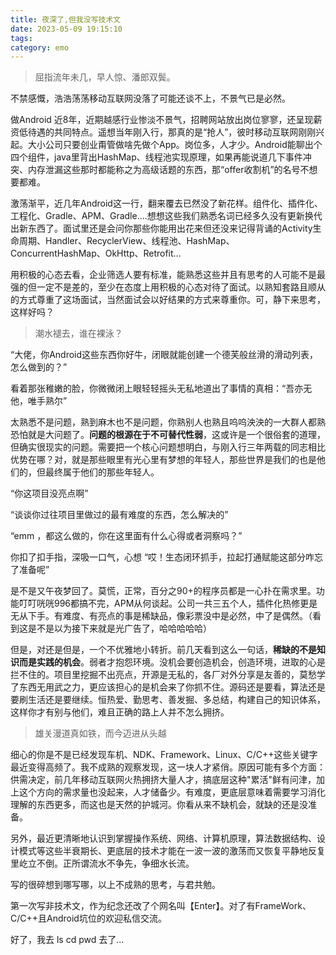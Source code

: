 ```yaml
---
title: 夜深了,但我没写技术文
date: 2023-05-09 19:15:10
tags:
category: emo
---
```



> 屈指流年未几，早人惊、潘郎双鬓。

不禁感慨，浩浩荡荡移动互联网没落了可能还谈不上，不景气已是必然。

做Android 近8年，近期越感行业惨淡不景气，招聘网站放出岗位寥寥，还呈现薪资低待遇的共同特点。遥想当年刚入行，那真的是“抢人”，彼时移动互联网刚刚兴起。大小公司只要创业甭管做啥先做个App。岗位多，人才少。Android能聊出个四个组件，java里背出HashMap、线程池实现原理，如果再能说道几下事件冲突、内存泄漏这些那时都能称之为高级话题的东西，那“offer收割机”的名号不想要都难。

激荡渐平，近几年Android这一行，翻来覆去已然没了新花样。组件化、插件化、工程化、Gradle、APM、Gradle....想想这些我们熟悉名词已经多久没有更新换代出新东西了。面试里还是会问你那些你能用出花来但还没来记得背诵的Activity生命周期、Handler、RecyclerView、线程池、HashMap、ConcurrentHashMap、OkHttp、Retrofit...

用积极的心态去看，企业筛选人要有标准，能熟悉这些并且有思考的人可能不是最强的但一定不是差的，至少在态度上用积极的心态对待了面试。以熟知套路且顺从的方式尊重了这场面试，当然面试会以好结果的方式来尊重你。可，静下来思考，这样好吗？

> 潮水褪去，谁在裸泳？

“大佬，你Android这些东西你好牛，闭眼就能创建一个德芙般丝滑的滑动列表，怎么做到的？”

看着那张稚嫩的脸，你微微闭上眼轻轻摇头无私地道出了事情的真相：“吾亦无他，唯手熟尔”

太熟悉不是问题，熟到麻木也不是问题，你熟别人也熟且呜呜泱泱的一大群人都熟恐怕就是大问题了。**问题的根源在于不可替代性弱**，这或许是一个很俗套的道理，但确实很现实的问题。需要把一个核心问题想明白，与刚入行三年两载的同志相比优势在哪？对，就是那些眼里有光心里有梦想的年轻人，那些世界是我们的也是他们的，但最终属于他们的那些年轻人。

“你这项目没亮点啊”

“谈谈你过往项目里做过的最有难度的东西，怎么解决的”

“emm ，都这么做的，你在这里面有什么心得或者洞察吗？”

你扣了扣手指，深吸一口气，心想 “哎！生态闭环抓手，拉起打通赋能这部分咋忘了准备呢”

是不是又午夜梦回了。莫慌，正常，百分之90+的程序员都是一心扑在需求里。功能叮叮咣咣996都搞不完，APM从何谈起。公司一共三五个人，插件化热修更是无从下手。有难度、有亮点的事是稀缺品，像彩票没中是必然，中了是偶然。（看到这是不是以为接下来就是光广告了，哈哈哈哈哈）

但是，对还是但是，一个不优雅地小转折。前几天看到这么一句话，**稀缺的不是知识而是实践的机会**。弱者才抱怨环境。没机会要创造机会，创造环境，进取的心是拦不住的。项目里挖掘不出亮点，开源是无私的，各厂对外分享是友善的，莫愁学了东西无用武之力，更应该担心的是机会来了你抓不住。源码还是要看，算法还是要刷生活还是要继续。恒热爱、勤思考、善发掘、多总结，构建自己的知识体系，这样你才有别与他们，难且正确的路上人并不怎么拥挤。

> 雄关漫道真如铁，而今迈进从头越

细心的你是不是已经发现车机、NDK、Framework、Linux、C/C++这些关键字最近变得高频了。我不成熟的观察发现，这一块人才紧俏。原因可能有多个方面：供需决定，前几年移动互联网火热拥挤大量人才，搞底层这种"累活"鲜有问津，加上这个方向的需求量也没起来，人才储备少。有难度，更底层意味着需要学习消化理解的东西更多，而这也是天然的护城河。你看从来不缺机会，就缺的还是没准备。

另外，最近更清晰地认识到掌握操作系统、网络、计算机原理，算法数据结构、设计模式等这些半衰期长、更底层的技术才能在一波一波的激荡而又恢复平静地反复里屹立不倒。正所谓流水不争先，争细水长流。

写的很碎想到哪写哪，以上不成熟的思考，与君共勉。

第一次写非技术文，作为纪念还改了个网名叫【Enter】。对了有FrameWork、C/C++且Android坑位的欢迎私信交流。

好了，我去 ls cd pwd 去了...